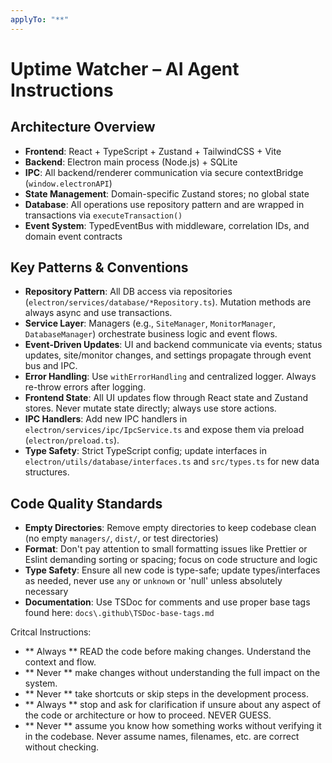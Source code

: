 ```yaml
---
applyTo: "**"
---
```


# Uptime Watcher – AI Agent Instructions

## Architecture Overview

- **Frontend**: React + TypeScript + Zustand + TailwindCSS + Vite
- **Backend**: Electron main process (Node.js) + SQLite
- **IPC**: All backend/renderer communication via secure contextBridge (`window.electronAPI`)
- **State Management**: Domain-specific Zustand stores; no global state
- **Database**: All operations use repository pattern and are wrapped in transactions via `executeTransaction()`
- **Event System**: TypedEventBus with middleware, correlation IDs, and domain event contracts

## Key Patterns & Conventions

- **Repository Pattern**: All DB access via repositories (`electron/services/database/*Repository.ts`). Mutation methods are always async and use transactions.
- **Service Layer**: Managers (e.g., `SiteManager`, `MonitorManager`, `DatabaseManager`) orchestrate business logic and event flows.
- **Event-Driven Updates**: UI and backend communicate via events; status updates, site/monitor changes, and settings propagate through event bus and IPC.
- **Error Handling**: Use `withErrorHandling` and centralized logger. Always re-throw errors after logging.
- **Frontend State**: All UI updates flow through React state and Zustand stores. Never mutate state directly; always use store actions.
- **IPC Handlers**: Add new IPC handlers in `electron/services/ipc/IpcService.ts` and expose them via preload (`electron/preload.ts`).
- **Type Safety**: Strict TypeScript config; update interfaces in `electron/utils/database/interfaces.ts` and `src/types.ts` for new data structures.

## Code Quality Standards

- **Empty Directories**: Remove empty directories to keep codebase clean (no empty `managers/`, `dist/`, or test directories)
- **Format**: Don't pay attention to small formatting issues like Prettier or Eslint demanding sorting or spacing; focus on code structure and logic
- **Type Safety**: Ensure all new code is type-safe; update types/interfaces as needed, never use `any` or `unknown` or 'null' unless absolutely necessary
- **Documentation**: Use TSDoc for comments and use proper base tags found here: `docs\.github\TSDoc-base-tags.md`

Critcal Instructions:
- ** Always ** READ the code before making changes. Understand the context and flow.
- ** Never ** make changes without understanding the full impact on the system.
- ** Never ** take shortcuts or skip steps in the development process.
- ** Always ** stop and ask for clarification if unsure about any aspect of the code or architecture or how to proceed. NEVER GUESS.
- ** Never ** assume you know how something works without verifying it in the codebase. Never assume names, filenames, etc. are correct without checking.